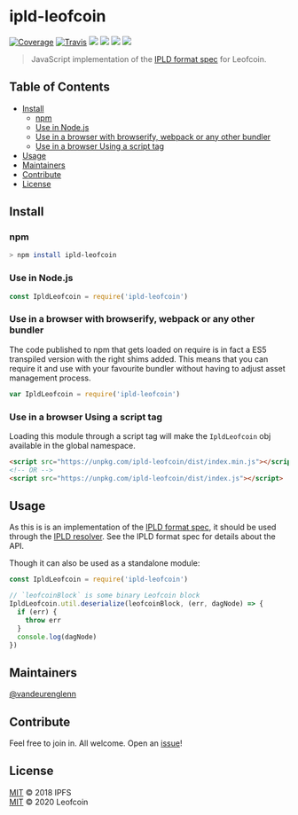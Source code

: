 # ipld-leofcoin

[![Coverage](https://coveralls.io/repos/github/leofcoin/ipld-leofcoin/badge.svg?branch=master)](https://coveralls.io/github/leofcoin/ipld-leofcoin?branch=master)
[![Travis](https://travis-ci.org/leofcoin/ipld-leofcoin.svg?branch=master)](https://travis-ci.org/leofcoin/ipld-leofcoin)
[![](https://david-dm.org/leofcoin/ipld-leofcoin.svg?style=flat-square)](https://david-dm.org/leofcoin/ipld-leofcoin)
[![](https://img.shields.io/badge/code%20style-standard-brightgreen.svg?style=flat-square)](https://github.com/feross/standard)
![](https://img.shields.io/badge/npm-%3E%3D3.0.0-orange.svg?style=flat-square)
![](https://img.shields.io/badge/Node.js-%3E%3D6.0.0-orange.svg?style=flat-square)

> JavaScript implementation of the [IPLD format spec](https://github.com/leofcoin/interface-ipld-format) for Leofcoin.

## Table of Contents

- [Install](#install)
  - [npm](#npm)
  - [Use in Node.js](#use-in-nodejs)
  - [Use in a browser with browserify, webpack or any other bundler](#use-in-a-browser-with-browserify-webpack-or-any-other-bundler)
  - [Use in a browser Using a script tag](#use-in-a-browser-using-a-script-tag)
- [Usage](#usage)
- [Maintainers](#maintainers)
- [Contribute](#contribute)
- [License](#license)

## Install

### npm

```sh
> npm install ipld-leofcoin
```

### Use in Node.js

```JavaScript
const IpldLeofcoin = require('ipld-leofcoin')
```

### Use in a browser with browserify, webpack or any other bundler

The code published to npm that gets loaded on require is in fact a ES5 transpiled version with the right shims added. This means that you can require it and use with your favourite bundler without having to adjust asset management process.

```JavaScript
var IpldLeofcoin = require('ipld-leofcoin')
```

### Use in a browser Using a script tag

Loading this module through a script tag will make the `IpldLeofcoin` obj available in the global namespace.

```html
<script src="https://unpkg.com/ipld-leofcoin/dist/index.min.js"></script>
<!-- OR -->
<script src="https://unpkg.com/ipld-leofcoin/dist/index.js"></script>
```

## Usage

As this is is an implementation of the [IPLD format spec](https://github.com/ipld/interface-ipld-format), it should be used through the [IPLD resolver](https://github.com/ipld/js-ipld-resolver). See the IPLD format spec for details about the API.

Though it can also be used as a standalone module:

```JavaScript
const IpldLeofcoin = require('ipld-leofcoin')

// `leofcoinBlock` is some binary Leofcoin block
IpldLeofcoin.util.deserialize(leofcoinBlock, (err, dagNode) => {
  if (err) {
    throw err
  }
  console.log(dagNode)
})
```

## Maintainers

[@vandeurenglenn](https://github.com/vandeurenglenn)

## Contribute

Feel free to join in. All welcome. Open an [issue](https://github.com/leofcoin/ipld-leofcoin/issues)!

## License

[MIT](LICENSE) © 2018 IPFS<br>
[MIT](LICENSE) © 2020 Leofcoin

